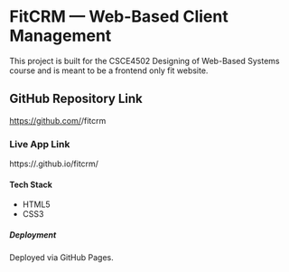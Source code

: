 # FitCRM — Web-Based Client Management

This project is built for the CSCE4502 Designing of Web-Based Systems course and is meant to be a frontend only fit website.

## GitHub Repository Link
https://github.com/<NoureldeenAllama>/fitcrm

### Live App Link
https://<NoureldeenAllama>.github.io/fitcrm/

#### Tech Stack
- HTML5
- CSS3
##### Deployment
Deployed via GitHub Pages.
